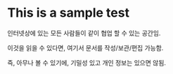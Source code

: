 # This is a sample test

인터넷상에 있는 모든 사람들이 같이 협업 할 수 있는 공간임.

이것을 읽을 수 있다면, 여기서 문서를 작성/보관/편집 가능함.

즉, 아무나 볼 수 있기에, 기밀성 있고 개인 정보는 있으면 않됨.
